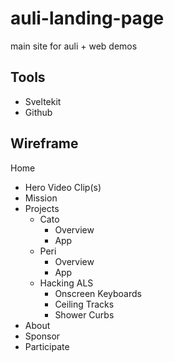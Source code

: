 # auli-landing-page
main site for auli + web demos

## Tools
- Sveltekit
- Github

## Wireframe

Home
- Hero Video Clip(s)
- Mission
- Projects
    - Cato
        - Overview
        - App
    - Peri
        - Overview
        - App
    - Hacking ALS
        - Onscreen Keyboards
        - Ceiling Tracks
        - Shower Curbs
- About
- Sponsor
- Participate
